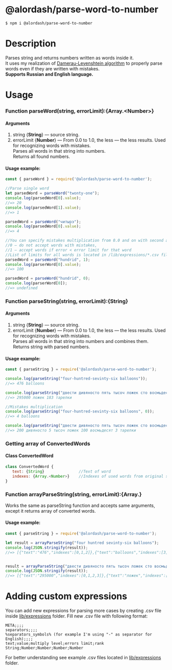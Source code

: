 # @alordash/parse-word-to-number

```
$ npm i @alordash/parse-word-to-number
```  

# Description

Parses string and returns numbers written as words inside it.  
It uses my realization of [Damerau-Levenshtein algorithm](https://github.com/alordash/damerau-levenshtein) to properly parse words even if they are written with mistakes.  
**Supports Russian and English language.**

# Usage

### Function parseWord(string, errorLimit):{Array.\<Number\>}  
#### Arguments
1. string {**String**} — source string.  
2. errorLimit {**Number**} — From 0.0 to 1.0, the less — the less results. Used for recognizing words with mistakes.  
Parses all words in that string into numbers.  
Returns all found numbers.  
#### Usage example:

```javascript
const { parseWord } = require('@alordash/parse-word-to-number');

//Parse single word
let parsedWord = parseWord("twonty-one");
console.log(parsedWord[0].value);
//=> 20
console.log(parsedWord[1].value);
//=> 1

parsedWord = parseWord("читырэ");
console.log(parsedWord[0].value);
//=> 4

//You can specify mistakes multiplication from 0.0 and on with second argument, where
//0 — do not accept words with mistakes,
//1 — accept words if error < error limit for that word
//List of limits for all words is located in /lib/expressions/*.csv files
parsedWord = parseWord("hundrid", 1);
console.log(parserWord[0].value);
//=> 100

parsedWord = parseWord("hundrid", 0);
console.log(parserWord[0]);
//=> undefined
```


### Function parseString(string, errorLimit):{String}  
#### Arguments
1. string {**String**} — source string.  
2. errorLimit {**Number**} — From 0.0 to 1.0, the less — the less results. Used for recognizing words with mistakes.  
Parses all words in that string into numbers and combines them.  
Returns string with parsed numbers.  
#### Usage example:
  
```javascript
const { parseString } = require('@alordash/parse-word-to-number');

console.log(parseString("four-huntred-sevinty-six balloons"));
//=> 476 balloons

console.log(parseString("двести дивяносто пять тысоч ложек сто восмьдесят три тарелки"));
//=> 295000 ложек 183 тарелки

//Mistakes multiplication
console.log(parseString("four-huntred-sevinty-six balloons", 0));
//=> 4 balloons

console.log(parseString("двести дивяносто пять тысоч ложек сто восмьдесят три тарелки", 0));
//=> 200 дивяносто 5 тысоч ложек 100 восмьдесят 3 тарелки
```

### Getting array of ConvertedWords

#### Class ConvertedWord
```javascript
class ConvertedWord {
   text: {String}               //Text of word
   indexes: {Array.<Number>}    //Indexes of used words from original string
}
```

### Function arrayParseString(string, errorLimit):{Array.<ConvertedWord>}

Works the same as parseString function and accepts same arguments, except it returns array of converted words.

#### Usage example:
  
```javascript
const { parseString } = require('@alordash/parse-word-to-number');

let result = arrayParseString("four huntred sevinty-six balloons");
console.log(JSON.stringify(result));
//=> [{"text":"476","indexes":[0,1,2]},{"text":"balloons","indexes":[3]}]


result = arrayParseString("двести дивяносто пять тысоч ложек сто восмьдесят три тарелки");
console.log(JSON.stringify(result));
//=> [{"text":"295000","indexes":[0,1,2,3]},{"text":"ложек","indexes":[4]},{"text":"183","indexes":[5,6,7]},{"text":"тарелки","indexes":[8]}]
```

# Adding custom expressions

You can add new expressions for parsing more cases by creating .csv file inside [lib/expressions](https://github.com/alordash/parse-word-to-number/tree/master/lib/expressions) folder.
Fill new .csv file with following format:
```
META;;;;
separators;;;;
%separators_symbols% (for example I'm using "-" as separator for English);;;;
text;value;multiply level;errors limit;rank
String;Number;Number;Number;Number
```
For better understanding see example .csv files located in [lib/expressions](https://github.com/alordash/parse-word-to-number/tree/master/lib/expressions) folder.
